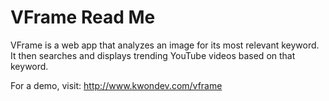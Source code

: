 # VFrame Read Me

VFrame is a web app that analyzes an image for its most relevant keyword. It then searches and displays trending YouTube videos based on that keyword.

For a demo, visit: http://www.kwondev.com/vframe
